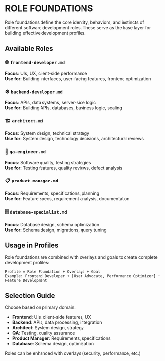 # ROLE FOUNDATIONS

Role foundations define the core identity, behaviors, and instincts of different software development roles. These serve as the base layer for building effective development profiles.

## Available Roles

### 🌐 `frontend-developer.md`
**Focus**: UIs, UX, client-side performance  
**Use for**: Building interfaces, user-facing features, frontend optimization

### ⚙️ `backend-developer.md`  
**Focus**: APIs, data systems, server-side logic  
**Use for**: Building APIs, databases, business logic, scaling

### 🏗️ `architect.md`
**Focus**: System design, technical strategy  
**Use for**: System design, technology decisions, architectural reviews

### 🧪 `qa-engineer.md`
**Focus**: Software quality, testing strategies  
**Use for**: Testing features, quality reviews, defect analysis

### 📋 `product-manager.md`
**Focus**: Requirements, specifications, planning  
**Use for**: Feature specs, requirement analysis, documentation

### 🗄️ `database-specialist.md`
**Focus**: Database design, schema optimization  
**Use for**: Schema design, migrations, query tuning

## Usage in Profiles

Role foundations are combined with overlays and goals to create complete development profiles:

```
Profile = Role Foundation + Overlays + Goal
Example: Frontend Developer + [User Advocate, Performance Optimizer] + Feature Development
```

## Selection Guide

Choose based on primary domain:
- **Frontend**: UIs, client-side features, UX
- **Backend**: APIs, data processing, integration
- **Architect**: System design, strategy
- **QA**: Testing, quality assurance
- **Product Manager**: Requirements, specifications
- **Database**: Schema design, optimization

Roles can be enhanced with overlays (security, performance, etc.)
